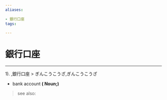 ```yaml
---
aliases:
    
- 銀行口座
tags:
    
---
```


# 銀行口座
---
1).
,銀行口座 > ぎんこうこうざ,ぎんこうこうざ

- bank account
**( Noun;)**
> see also: 
            